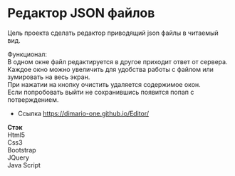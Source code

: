 #  Редактор JSON файлов                      

Цель проекта сделать редактор приводящий json файлы в читаемый вид.                            

Функционал:             
В одном окне файл редактируется в другое приходит ответ от сервера.                                 
Каждое окно можно увеличить для удобства работы с файлом или зумировать на весь экран.                                                   
При нажатии на кнопку очистить удаляется содержимое окон.                                           
Если попробовать выйти не сохранившись появится попап с потверждением.                         
                           
* Ссылка https://dimario-one.github.io/Editor/                                  

**Стэк**                      
Html5           
Css3                               
Bootstrap                        
JQuery                     
Java Script                            
